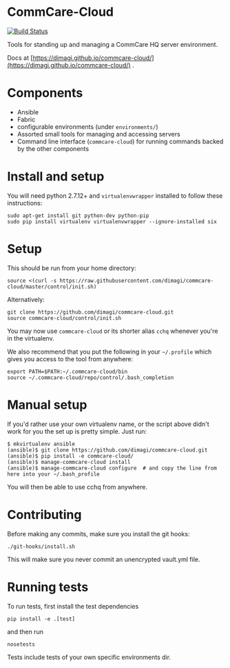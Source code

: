 # CommCare-Cloud

[![Build
Status](https://travis-ci.org/dimagi/commcare-cloud.svg?branch=master)](https://travis-ci.org/dimagi/commcare-cloud)

Tools for standing up and managing a CommCare HQ server environment.

Docs at [https://dimagi.github.io/commcare-cloud/](https://dimagi.github.io/commcare-cloud/)
.

# Components

- Ansible
- Fabric
- configurable environments (under `environments/`)
- Assorted small tools for managing and accessing servers
- Command line interface (`commcare-cloud`) for running commands backed
  by the other components


# Install and setup
You will need python 2.7.12+ and `virtualenvwrapper` installed to follow these instructions:

```
sudo apt-get install git python-dev python-pip
sudo pip install virtualenv virtualenvwrapper --ignore-installed six
```

# Setup

This should be run from your home directory:
```
source <(curl -s https://raw.githubusercontent.com/dimagi/commcare-cloud/master/control/init.sh)
```

Alternatively:

```
git clone https://github.com/dimagi/commcare-cloud.git
source commcare-cloud/control/init.sh
```

You may now use `commcare-cloud` or its shorter alias `cchq` whenever you're in the virtualenv.

We also recommend that you put the following in your `~/.profile` which gives you access to the tool
from anywhere:
```
export PATH=$PATH:~/.commcare-cloud/bin
source ~/.commcare-cloud/repo/control/.bash_completion
```

# Manual setup

If you'd rather use your own virtualenv name, or the script above didn't work for you
the set up is pretty simple. Just run:

```
$ mkvirtualenv ansible
(ansible)$ git clone https://github.com/dimagi/commcare-cloud.git
(ansible)$ pip install -e commcare-cloud/
(ansible)$ manage-commcare-cloud install
(ansible)$ manage-commcare-cloud configure  # and copy the line from here into your ~/.bash_profile
```

You will then be able to use cchq from anywhere.


# Contributing

Before making any commits, make sure you install the git hooks:

```
./git-hooks/install.sh
```

This will make sure you never commit an unencrypted vault.yml file.


# Running tests

To run tests, first install the test dependencies

```
pip install -e .[test]
```

and then run

```
nosetests
```

Tests include tests of your own specific environments dir.

